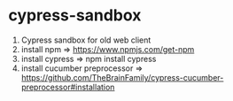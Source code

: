 # cypress-sandbox
1. Cypress sandbox for old web client
2. install npm => https://www.npmjs.com/get-npm
3. install cypress => npm install cypress
4. install cucumber preprocessor => https://github.com/TheBrainFamily/cypress-cucumber-preprocessor#installation
